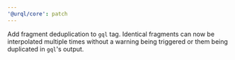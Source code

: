 ```yaml
---
'@urql/core': patch
---
```


Add fragment deduplication to `gql` tag. Identical fragments can now be interpolated multiple times without a warning being triggered or them being duplicated in `gql`'s output.
